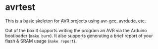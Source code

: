 avrtest
=======

This is a basic skeleton for AVR projects using avr-gcc, avrdude, etc.

Out of the box it supports writing the program an AVR via the Arduino bootloader (`make burn`).
It also supports generating a brief report of your flash & SRAM usage (`make report`).
